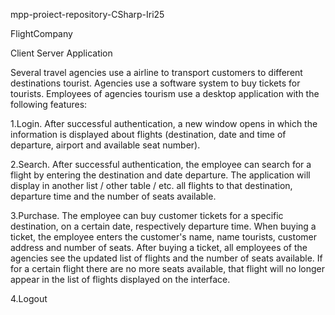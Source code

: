 mpp-proiect-repository-CSharp-Iri25


FlightCompany

Client Server Application

Several travel agencies use a airline to transport customers to different destinations tourist. Agencies use a software system to buy tickets for tourists. Employees of agencies tourism use a desktop application with the following features:

1.Login. After successful authentication, a new window opens in which the information is displayed about flights (destination, date and time of departure, airport and available seat number).

2.Search. After successful authentication, the employee can search for a flight by entering the destination and date departure. The application will display in another list / other table / etc. all flights to that destination, departure time and the number of seats available.

3.Purchase. The employee can buy customer tickets for a specific destination, on a certain date, respectively departure time. When buying a ticket, the employee enters the customer's name, name tourists, customer address and number of seats. After buying a ticket, all employees of the agencies see the updated list of flights and the number of seats available. If for a certain flight there are no more seats available, that flight will no longer appear in the list of flights displayed on the interface.

4.Logout
